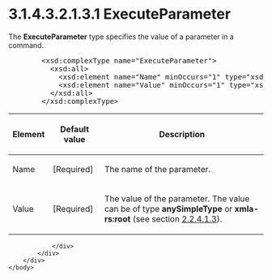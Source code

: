 <html dir="LTR" xmlns:mshelp="http://msdn.microsoft.com/mshelp" xmlns:ddue="http://ddue.schemas.microsoft.com/authoring/2003/5" xmlns:xlink="http://www.w3.org/1999/xlink" xmlns:tool="http://www.microsoft.com/tooltip">
    <head>
        <meta http-equiv="Content-Type" content="text/html; CHARSET=utf-8"></meta>
        <meta name="save" content="history"></meta>
        <title>3.1.4.3.2.1.3.1 ExecuteParameter</title>
        <xml>
            <mshelp:toctitle title="3.1.4.3.2.1.3.1 ExecuteParameter"></mshelp:toctitle>
            <mshelp:rltitle title="[MS-SSAS]: ExecuteParameter"></mshelp:rltitle>
            <mshelp:keyword index="A" term="18464f0e-5daa-46f8-bd17-b38ecb8a33bb"></mshelp:keyword>
            <mshelp:attr name="DCSext.ContentType" value="open specification"></mshelp:attr>
            <mshelp:attr name="AssetID" value="18464f0e-5daa-46f8-bd17-b38ecb8a33bb"></mshelp:attr>
            <mshelp:attr name="TopicType" value="kbRef"></mshelp:attr>
            <mshelp:attr name="DCSext.Title" value="[MS-SSAS]: ExecuteParameter" />
        </xml>
    </head>
    <body>
        <div id="header">
            <h1 class="heading">3.1.4.3.2.1.3.1 ExecuteParameter</h1>
        </div>
        <div id="mainSection">
            <div id="mainBody">
                <div id="allHistory" class="saveHistory"></div>
                <div id="sectionSection0" class="section" name="collapseableSection">
                    

<p>The <b>ExecuteParameter</b> type specifies the value of a
parameter in a command.</p>

<dl>
<dd>
<div><pre>   &lt;xsd:complexType name=&quot;ExecuteParameter&quot;&gt;
     &lt;xsd:all&gt;
       &lt;xsd:element name=&quot;Name&quot; minOccurs=&quot;1&quot; type=&quot;xsd:string&quot; /&gt;
       &lt;xsd:element name=&quot;Value&quot; minOccurs=&quot;1&quot; type=&quot;xsd:anyType&quot; /&gt;
     &lt;/xsd:all&gt;
   &lt;/xsd:complexType&gt;
</pre></div>
</dd></dl>

<table>
 <thead>
  <tr>
   <th>
   <p>Element</p>
   </th>
   <th>
   <p>Default value</p>
   </th>
   <th>
   <p>Description</p>
   </th>
  </tr>
 </thead>
 <tr>
  <td>
  <p>Name</p>
  </td>
  <td>
  <p>[Required]</p>
  </td>
  <td>
  <p>The name of the parameter.</p>
  </td>
 </tr>
 <tr>
  <td>
  <p>Value</p>
  </td>
  <td>
  <p>[Required]</p>
  </td>
  <td>
  <p>The value of the parameter. The value can be of type <b>anySimpleType</b>
  or <b>xmla-rs:root</b> (see section <a href="860014a9-5c85-4f38-bd6b-3c5c1d4403a1.md">2.2.4.1.3</a>).</p>
  </td>
 </tr>
</table>

<p> </p>


                </div>
            </div>
        </div>
    </body>
</html>